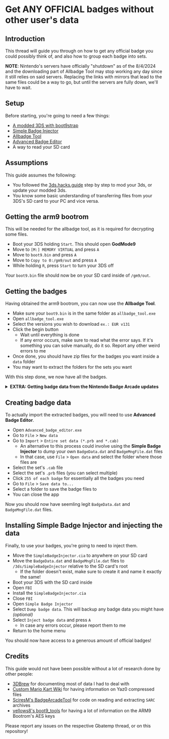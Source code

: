# Get ANY OFFICIAL badges without other user's data

## Introduction

This thread will guide you through on how to get any official badge you could possibly think of, and also how to group each badge into sets.

**NOTE**: Nintendo's servers have officially "shutdown" as of the 8/4/2024 and the downloading part of Allbadge Tool may stop working any day since it still relies on said servers. Replacing the links with mirrors that lead to the same files could be a way to go, but until the servers are fully down, we'll have to wait.

## Setup

Before starting, you're going to need a few things:

- [A modded 3DS with boot9strap](https://3ds.hacks.guide/)
- [Simple Badge Injector](https://github.com/AntiMach/simple-badge-injector/releases/latest)
- [Allbadge Tool](https://github.com/AntiMach/allbadge-tool/releases/latest)
- [Advanced Badge Editor](https://github.com/AntiMach/advanced-badge-editor/releases/latest)
- A way to read your SD card

## Assumptions

This guide assumes the following:

- You followed the [3ds.hacks.guide](https://3ds.hacks.guide/) step by step to mod your 3ds, or update your modded 3ds.
- You know some basic understanding of transferring files from your 3DS's SD card to your PC and vice versa.

## Getting the arm9 bootrom

This will be needed for the allbadge tool, as it is required for decrypting some files.

- Boot your 3DS holding `Start`. This should open **GodMode9**
- Move to `[M:] MEMORY VIRTUAL` and press `A`
- Move to `boot9.bin` and press `A`
- Move to `Copy to 0:/gm9/out` and press `A`
- While holding `R`, press `Start` to turn your 3DS off

Your `boot9.bin` file should now be on your SD card inside of `/gm9/out`.

## Getting the badges

Having obtained the arm9 bootrom, you can now use the **Allbadge Tool**.

- Make sure your `boot9.bin` is in the same folder as `allbadge_tool.exe`
- Open `allbadge_tool.exe`
- Select the versions you wish to download `ex.: EUR v131`
- Click the begin button
    - Wait until everything is done
    - If any error occurs, make sure to read what the error says. If it's something you can solve manually, do it so. Report any other weird errors to me
- Once done, you should have zip files for the badges you want inside a `data` folder
- You may want to extract the folders for the sets you want

With this step done, we now have all the badges.

<details>
  <summary><b>EXTRA: Getting badge data from the Nintendo Badge Arcade updates</b></summary>

  This is not usually needed, but may include badges that are otherwise missing on the other files.
  
  - Move [this GodMode9 script](https://github.com/AntiMach/allbadge-tool/releases/tag/gm9script) to the `/gm9/scripts` folder on your SD card
  - Boot your 3DS holding `Start`. This should open **GodMode9**
  - Press the `HOME` button
  - Nagivate to `Scripts...` > `BadgeExtractTool`
  - Select the desired options from here
  - Select `Exit` and press `A` once you're done
  - While holding `R`, press `Start` to turn your 3DS off
  - Take any `pc_REGION.sarc` file from the `/gm9/out` folder on your SD card and move them to the `data` folder of the **Allbadge Tool**
  - Running the **Allbadge Tool**, you can now make use of the `pc REGION` options to extract their contents

  With this step done, we now have ALL the badges (specially if you extracted the Japanese sarc).
</details>

## Creating badge data

To actually import the extracted badges, you will need to use **Advanced Badge Editor**.

- Open `Advanced_badge_editor.exe`
- Go to `File` > `New data`
- Go to `Import` > `Entire set data (*.prb and *.cab)`
    - An alternative to this process could involve using the **Simple Badge Injector** to dump your own `BadgeData.dat` and `BadgeMngFile.dat` files
    - In that case, use `File` > `Open data` and select the folder where those files are
- Select the set's `.cab` file
- Select the set's `.prb` files (you can select multiple)
- Click `255 of each badge` for essentially all the badges you need
- Go to `File` > `Save data to...`
- Select a folder to save the badge files to
- You can close the app

Now you should now have seemling legit `BadgeData.dat` and `BadgeMngFile.dat` files.

## Installing Simple Badge Injector and injecting the data

Finally, to use your badges, you're going to need to inject them.

- Move the `SimpleBadgeInjector.cia` to anywhere on your SD card
- Move the `BadgeData.dat` and `BadgeMngFile.dat` files to `/3ds/SimpleBadgeInjector` relative to the SD card's root
    - If the folder doesn't exist, make sure to create it and name it exactly the same!
- Boot your 3DS with the SD card inside
- Open `FBI`
- Install the `SimpleBadgeInjector.cia`
- Close `FBI`
- Open `Simple Badge Injector`
- Select `Dump badge data`. This will backup any badge data you might have *(optional)*
- Select `Inject badge data` and press `A`
    - In case any errors occur, please report them to me
- Return to the home menu

You should now have access to a generous amount of official badges!

## Credits

This guide would not have been possible without a lot of research done by other people:
- [3DBrew](https://www.3dbrew.org/) for documenting most of data I had to deal with
- [Custom Mario Kart Wiki](https://wiki.tockdom.com/) for having information on Yaz0 compressed files
- [SciresM's BadgeArcadeTool](https://github.com/SciresM/BadgeArcadeTool) for code on reading and extracting `SARC` archives
- [yellows8's boot9_tools](https://github.com/yellows8/boot9_tools) for having a lot of information on the ARM9 Bootrom's AES keys

Please report any issues on the respective Gbatemp thread, or on this repository!





